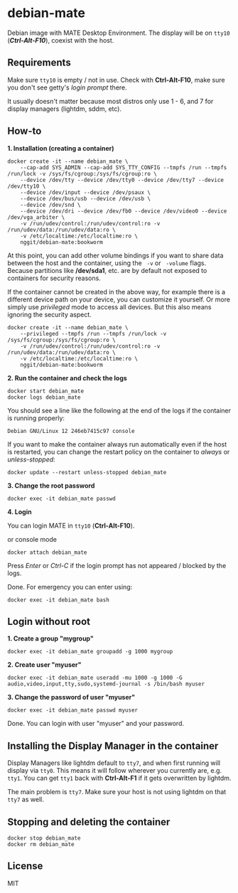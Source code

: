 # debian-mate
Debian image with MATE Desktop Environment. The display will be on `tty10` (***Ctrl-Alt-F10***), coexist with the host.

## Requirements
Make sure `tty10` is empty / not in use. Check with **Ctrl-Alt-F10**, make sure you don't see getty's *login prompt* there.

It usually doesn't matter because most distros only use 1 - 6, and 7 for display managers (lightdm, sddm, etc).

## How-to
**1. Installation (creating a container)**
```
docker create -it --name debian_mate \
    --cap-add SYS_ADMIN --cap-add SYS_TTY_CONFIG --tmpfs /run --tmpfs /run/lock -v /sys/fs/cgroup:/sys/fs/cgroup:ro \
    --device /dev/tty --device /dev/tty0 --device /dev/tty7 --device /dev/tty10 \
    --device /dev/input --device /dev/psaux \
    --device /dev/bus/usb --device /dev/usb \
    --device /dev/snd \
    --device /dev/dri --device /dev/fb0 --device /dev/video0 --device /dev/vga_arbiter \
    -v /run/udev/control:/run/udev/control:ro -v /run/udev/data:/run/udev/data:ro \
    -v /etc/localtime:/etc/localtime:ro \
    nggit/debian-mate:bookworm
```
At this point, you can add other volume bindings if you want to share data between the host and the container, using the ` -v` or ` -volume` flags. Because partitions like **/dev/sda1**, etc. are by default not exposed to containers for security reasons.

If the container cannot be created in the above way, for example there is a different device path on your device, you can customize it yourself. Or more simply use *privileged* mode to access all devices. But this also means ignoring the security aspect.
```
docker create -it --name debian_mate \
    --privileged --tmpfs /run --tmpfs /run/lock -v /sys/fs/cgroup:/sys/fs/cgroup:ro \
    -v /run/udev/control:/run/udev/control:ro -v /run/udev/data:/run/udev/data:ro \
    -v /etc/localtime:/etc/localtime:ro \
    nggit/debian-mate:bookworm
```

**2. Run the container and check the logs**
```
docker start debian_mate
docker logs debian_mate
```
You should see a line like the following at the end of the logs if the container is running properly:
```
Debian GNU/Linux 12 246eb7415c97 console
```
If you want to make the container always run automatically even if the host is restarted, you can change the restart policy on the container to *always* or *unless-stopped*:
```
docker update --restart unless-stopped debian_mate
```
**3. Change the root password**
```
docker exec -it debian_mate passwd
```
**4. Login**

You can login MATE in `tty10` (**Ctrl-Alt-F10**).

or console mode
```
docker attach debian_mate
```
Press *Enter* or *Ctrl-C* if the login prompt has not appeared / blocked by the logs.

Done. For emergency you can enter using:
```
docker exec -it debian_mate bash
```
## Login without root

**1. Create a group "mygroup"**
```
docker exec -it debian_mate groupadd -g 1000 mygroup
```
**2. Create user "myuser"**
```
docker exec -it debian_mate useradd -mu 1000 -g 1000 -G audio,video,input,tty,sudo,systemd-journal -s /bin/bash myuser
```
**3. Change the password of user "myuser"**
```
docker exec -it debian_mate passwd myuser
```
Done. You can login with user "myuser" and your password.

## Installing the Display Manager in the container
Display Managers like lightdm default to `tty7`, and when first running will display via `tty0`. This means it will follow wherever you currently are, e.g. `tty1`. You can get `tty1` back with **Ctrl-Alt-F1** if it gets overwritten by lightdm.

The main problem is `tty7`. Make sure your host is not using lightdm on that `tty7` as well.
## Stopping and deleting the container
```
docker stop debian_mate
docker rm debian_mate
```

## License
MIT
